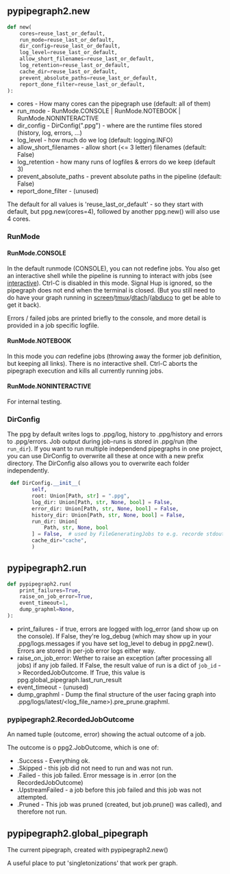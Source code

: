 ## pypipegraph2.new


```python
def new(
    cores=reuse_last_or_default,
    run_mode=reuse_last_or_default,
    dir_config=reuse_last_or_default,
    log_level=reuse_last_or_default,
    allow_short_filenames=reuse_last_or_default,
    log_retention=reuse_last_or_default,
    cache_dir=reuse_last_or_default,
    prevent_absolute_paths=reuse_last_or_default,
    report_done_filter=reuse_last_or_default,
):
```

 * cores - How many cores can the pipegraph use (default: all of them)
 * run_mode - RunMode.CONSOLE | RunMode.NOTEBOOK | RunMode.NONINTERACTIVE
 * dir_config - DirConfig(".ppg") - where are the runtime files stored (history, log, errors, ...)
 * log_level - how much do we log (default: logging.INFO)
 * allow_short_filenames - allow short (<= 3 letter) filenames (default: False)
 * log_retention - how many runs of logfiles & errors do we keep (default 3)
 * prevent_absolute_paths - prevent absolute paths in the pipeline (default: False)
 * report_done_filter - (unused)

The default for all values is 'reuse_last_or_default' - so they start with default,
but ppg.new(cores=4), followed by another ppg.new() will also use 4 cores.

### RunMode

#### RunMode.CONSOLE

In the default runmode (CONSOLE), you can not redefine jobs. 
You also get an interactive shell while the pipeline is running to interact with jobs (see [interactive](interactive)).
Ctrl-C is disabled in this mode.
Signal Hup is ignored, so the pipegraph does not end when the terminal is closed.
(But you still need to do have your graph running in  [screen](https://www.gnu.org/software/screen/)/[tmux](https://github.com/tmux/tmux/wiki)/[dtach](https://github.com/crigler/dtach)/([abduco](https://github.com/martanne/abduco) to get be able to get it back).

Errors / failed jobs are printed briefly to the console, and more detail is provided in a job specific logfile.

#### RunMode.NOTEBOOK
In this mode you *can* redefine jobs (throwing away the former job definition, but keeping all links).
There is no interactive shell. Ctrl-C aborts the pipegraph execution and kills all currently running jobs.


#### RunMode.NONINTERACTIVE
For internal testing.

### DirConfig
The ppg by default writes logs to .ppg/log, history to .ppg/history and errors to .ppg/errors.
Job output during job-runs is stored in .ppg/run (the `run_dir`).
If you want to run multiple independend pipegraphs in one project, you can use DirConfig to overwrite
all these at once with a new prefix directory.
The DirConfig also allows you to overwrite each folder independently.

```python
 def DirConfig.__init__(
        self,
        root: Union[Path, str] = ".ppg",
        log_dir: Union[Path, str, None, bool] = False,
        error_dir: Union[Path, str, None, bool] = False,
        history_dir: Union[Path, str, None, bool] = False,
        run_dir: Union[
            Path, str, None, bool
        ] = False,  # used by FileGeneratingJobs to e.g. recorde stdout
        cache_dir="cache",
        )
```


## pypipegraph2.run

```python
def pypipegraph2.run(
    print_failures=True,
    raise_on_job_error=True,
    event_timeout=1,
    dump_graphml=None,
):
```

 * print_failures - if true, errors are logged with log_error (and show up on the console). If False, they're log_debug (which may show up in your .ppg/logs.messages if you have set log_level to debug in ppg2.new().  
   Errors are stored in per-job error logs either way.
 * raise_on_job_error: Wether to raise an exception (after processing all jobs) if any job failed. If False, the result value of run is a dict of `job_id` -> RecordedJobOutcome. If True, this value is ppg.global_pipegraph.last_run_result
 * event_timeout - (unused)
 * dump_graphml - Dump the final structure of the user facing graph into .ppg/logs/latest/<log_file_name>).pre_prune.graphml.





### pypipegraph2.RecordedJobOutcome
An named tuple (outcome, error) showing the actual outcome of a job.

The outcome is o ppg2.JobOutcome, which is one of:

 * .Success  - Everything ok.
 * .Skipped - this job did not need to run and was not run.
 * .Failed  - this job failed. Error message is in .error (on the RecordedJobOutcome)
 * .UpstreamFailed - a job before this job failed and this job was not attempted.
 * .Pruned - This job was pruned (created, but job.prune() was called), and therefore not run.


## pypipegraph2.global_pipegraph

The current pipegraph, created with pypipegraph2.new()

A useful place to put 'singletonizations' that work per graph.
